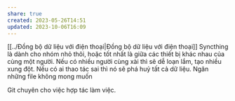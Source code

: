 ```yaml
---
share: true
created: 2023-05-26T14:51
updated: 2023-10-06T16:09
---
```

[[../Đồng bộ dữ liệu với điện thoại|Đồng bộ dữ liệu với điện thoại]]
Syncthing là dành cho nhóm nhỏ thôi, hoặc tốt nhất là giữa các thiết bị khác nhau của cùng một người. Nếu có nhiều người cùng xài thì sẽ dễ loạn lắm, tạo nhiều xung đột. Nếu có ai thao tác sai thì nó sẽ phá huỷ tất cả dữ liệu. 
Ngăn những file không mong muốn

Git chuyên cho việc hợp tác làm việc.
